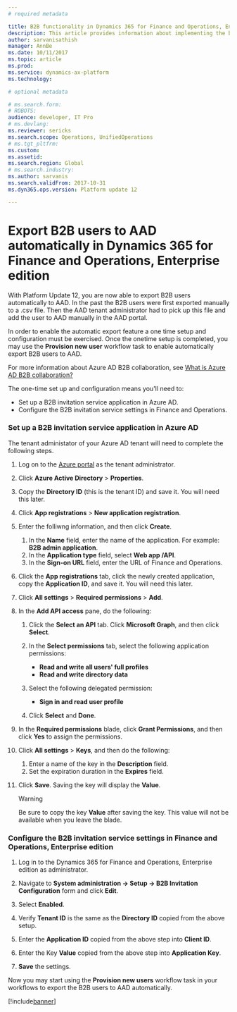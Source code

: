 ```yaml
---
# required metadata

title: B2B functionality in Dynamics 365 for Finance and Operations, Enterprise edition
description: This article provides information about implementing the business-to-business transaction functionality in Microsoft Dynamics 365 for Finance and Operations, Enterprise edition.
author: sarvanisathish
manager: AnnBe
ms.date: 10/11/2017
ms.topic: article
ms.prod: 
ms.service: dynamics-ax-platform
ms.technology: 

# optional metadata

# ms.search.form: 
# ROBOTS: 
audience: developer, IT Pro
# ms.devlang: 
ms.reviewer: sericks
ms.search.scope: Operations, UnifiedOperations
# ms.tgt_pltfrm: 
ms.custom: 
ms.assetid: 
ms.search.region: Global
# ms.search.industry: 
ms.author: sarvanis
ms.search.validFrom: 2017-10-31
ms.dyn365.ops.version: Platform update 12

---
```


# Export B2B users to AAD automatically in Dynamics 365 for Finance and Operations, Enterprise edition
With Platform Update 12, you are now able to export B2B users automatically to AAD. In the past the B2B users were first exported manually to a .csv file. Then the AAD tenant administrator had to pick up this file and add the user to AAD manually in the AAD portal. 

In order to enable the automatic export feature a one time setup and configuration must be exercised. Once the onetime setup is completed, you may use the **Provision new user** workflow task to enable automatically export B2B users to AAD.

For more information about Azure AD B2B collaboration, see [What is Azure AD B2B collaboration?](https://docs.microsoft.com/en-us/azure/active-directory/active-directory-b2b-what-is-azure-ad-b2b)

The one-time set up and configuration means you'll need to: 
- Set up a B2B invitation service application in Azure AD.
- Configure the B2B invitation service settings in Finance and Operations.

### Set up a B2B invitation service application in Azure AD
The tenant administator of your Azure AD tenant will need to complete the following steps.

1. Log on to the [Azure portal](https://portal.azure.com) as the tenant administrator. 

2. Click **Azure Active Directory** > **Properties**.

3. Copy the **Directory ID** (this is the tenant ID) and save it. You will need this later.

4. Click **App registrations** > **New application registration**.

5. Enter the folliwng information, and then click **Create**.
    1. In the **Name** field, enter the name of the application. For example: **B2B admin application**.
    2. In the **Application type** field, select **Web app /API**.
    3. In the **Sign-on URL** field, enter the URL of Finance and Operations.
  
6. Click the **App registrations** tab, click the newly created application, copy the **Application ID**, and save it. You will need this later.

7. Click **All settings** > **Required permissions** > **Add**.

8. In the **Add API access** pane, do the following:
    1. Click the **Select an API** tab. Click **Microsoft Graph**, and then click **Select**.
    
    2. In the **Select permissions** tab, select the following application permissions:
         - **Read and write all users' full profiles**
         - **Read and write directory data**
    
    3. Select the following delegated permission:
         - **Sign in and read user profile**
     
    4. Click **Select** and **Done**.
    
9. In the **Required permissions** blade, click **Grant Permissions**, and then click **Yes** to assign the permissions.

10. Click **All settings** > **Keys**, and then do the following: 
    1. Enter a name of the key in the **Description** field.
    2. Set the expiration duration in the **Expires** field.
  
11. Click **Save**. Saving the key will display the **Value**. 

    > [!WARNING]
    > Be sure to copy the key **Value** after saving the key. This value will not be available when you leave the blade.

### Configure the B2B invitation service settings in Finance and Operations, Enterprise edition

1. Log in to the Dynamics 365 for Finance and Operations, Enterprise edition as administrator.

2. Navigate to **System administration -> Setup -> B2B Invitation Configuration** form and click **Edit**.

3. Select **Enabled**.

4. Verify **Tenant ID** is the same as the **Directory ID** copied from the above setup.

5. Enter the **Application ID** copied from the above step into **Client ID**.

6. Enter the Key **Value** copied from the above step into **Application Key**.

7. **Save** the settings.

Now you may start using the **Provision new users** workflow task in your workflows to export the B2B users to AAD automatically.





  
  
  

[!include[banner](../includes/banner.md)]
